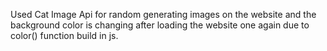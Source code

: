 Used Cat Image Api for random generating images on the website and the background color is changing after loading the website one again due to color() function build in js.
